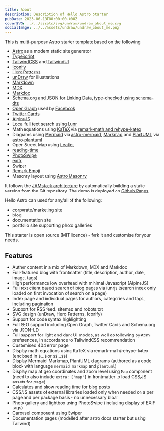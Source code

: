 ```yaml
---
title: About
description: Description of Hello Astro Starter
pubDate: 2023-06-13T00:00:00.000Z
coverSVG: ../../assets/svg/undraw/undraw_about_me.svg
socialImage: ../../assets/undraw/undraw_about_me.png
---
```


This is multi-purpose Astro starter template based on the following:

- [Astro](https://astro.build/) as a modern static site generator
- [TypeScript](https://www.typescriptlang.org/)
- [TailwindCSS](https://tailwindcss.com) and [TailwindUI](https://tailwindui.com)
- [Iconify](https://iconify.design/)
- [Hero Patterns](https://heropatterns.com/)
- [unDraw](https://undraw.co/) for illustrations
- [Markdown](https://www.markdownguide.org/)
- [MDX](https://mdxjs.com/)
- [Markdoc](https://markdoc.dev)
- [Schema.org](https://schema.org/) and [JSON for Linking Data](https://json-ld.org/), type-checked using [schema-dts](https://github.com/google/schema-dts)
- [Open Graph](https://ogp.me/) used by [Facebook](https://developers.facebook.com/docs/sharing/webmasters/#markup)
- [Twitter Cards](https://developer.twitter.com/en/docs/twitter-for-websites/cards/overview/abouts-cards)
- [AlpineJS](https://alpinejs.dev)
- Local full text search using [Lunr](https://lunrjs.com)
- Math equations using [KaTeX](https://katex.org) via [remark-math and rehype-katex](https://github.com/remarkjs/remark-math)
- Diagrams using [Mermaid](https://mermaid-js.github.io/mermaid/#/) via [astro-mermaid](https://github.com/joesaby/astro-mermaid), [Markmap](https://markmap.js.org) and [PlantUML](https://plantuml.com) via [astro-plantuml](https://github.com/joesaby/astro-plantuml)
- Open Street Map using [Leaflet](https://leafletjs.com/)
- [reading-time](https://github.com/ngryman/reading-time)
- [PhotoSwipe](https://photoswipe.com)
- [exifr](https://mutiny.cz/exifr/)
- [Swiper](https://swiperjs.com/)
- [Remark Emoji](https://github.com/rhysd/remark-emoji)
- Masonry layout using [Astro Masonry](https://github.com/OlivierEstevez/astro-masonry)

It follows the [JAMstack architecture](https://jamstack.org) by automatically building a static version from the Git repository. The demo is deployed on [Github Pages](https://pages.github.com).

Hello Astro can used for any/all of the following:

- corporate/marketing site
- blog
- documentation site
- portfolio site supporting photo galleries

This starter is open source (MIT licence) - fork it and customise for your needs.

## Features

- Author content in a mix of Markdown, MDX and Markdoc
- Full-featured blog with frontmatter (title, description, author, date, image, tags)
- High performance low overhead with minimal Javascript (AlpineJS)
- Full text client based search of blog pages via lunrjs (search index only loaded on first invocation of search on a page)
- Index page and individual pages for authors, categories and tags, including pagination
- Support for RSS feed, sitemap and robots.txt
- SVG design (unDraw, Hero Patterns, Iconify)
- Support for code syntax highlighting
- Full SEO support including Open Graph, Twitter Cards and Schema.org via JSON-LD
- Full support for light and dark UI modes, as well as following system preferences, in accordance to TailwindCSS recommendation
- Customised 404 error page
- Display math equations using KaTeX via remark-math/rehype-katex (enclosed in `$`...`$` or `$$`...`$$`)
- Display Mermaid, Markmap, PlantUML diagrams (authored as a code block with language `mermaid`, `markmap` and `plantuml`)
- Display map at geo coordinates and zoom level using `Map` component (need to also include `extra: ['map']` in frontmatter to load CSS/JS assets for page)
- Calculates and show reading time for blog posts
- CSS/JS assets of external libraries loaded only when needed on a per page and per package basis - no unnecessary bloat
- Photo gallery and lightbox using PhotoSwipe (including display of EXIF tags)
- Carousel component using Swiper
- Documentation pages (modelled after astro docs starter but using Tailwind)
